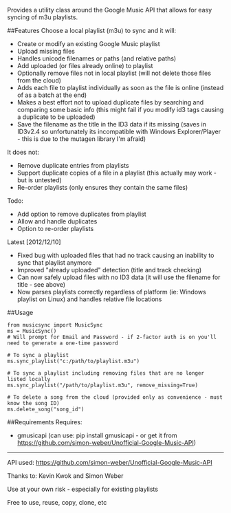 Provides a utility class around the Google Music API that allows for easy syncing of m3u playlists.

##Features
Choose a local playlist (m3u) to sync and it will:
* Create or modify an existing Google Music playlist
* Upload missing files
* Handles unicode filenames or paths (and relative paths)
* Add uploaded (or files already online) to playlist
* Optionally remove files not in local playlist (will not delete those files from the cloud)
* Adds each file to playlist individually as soon as the file is online (instead of as a batch at
the end)
* Makes a best effort not to upload duplicate files by searching and comparing some basic info (this
might fail if you modify id3 tags causing a duplicate to be uploaded)
* Save the filename as the title in the ID3 data if its missing (saves in ID3v2.4 so unfortunately
its incompatible with Windows Explorer/Player - this is due to the mutagen library I'm afraid)

It does not:
* Remove duplicate entries from playlists
* Support duplicate copies of a file in a playlist (this actually may work - but is untested)
* Re-order playlists (only ensures they contain the same files)

Todo:
* Add option to remove duplicates from playlist
* Allow and handle duplicates
* Option to re-order playlists

Latest [2012/12/10]
* Fixed bug with uploaded files that had no track causing an inability to sync that playlist anymore
* Improved "already uploaded" detection (title and track checking)
* Can now safely upload files with no ID3 data (it will use the filename for title - see above)
* Now parses playlists correctly regardless of platform (ie: Windows playlist on Linux) and handles
relative file locations

##Usage

    from musicsync import MusicSync
    ms = MusicSync()
    # Will prompt for Email and Password - if 2-factor auth is on you'll need to generate a one-time password

    # To sync a playlist
    ms.sync_playlist("c:/path/to/playlist.m3u")

    # To sync a playlist including removing files that are no longer listed locally
    ms.sync_playlist("/path/to/playlist.m3u", remove_missing=True)

    # To delete a song from the cloud (provided only as convenience - must know the song ID)
    ms.delete_song("song_id")


##Requirements
Requires:
* gmusicapi (can use: pip install gmusicapi - or get it from https://github.com/simon-weber/Unofficial-Google-Music-API)

- - -

API used: https://github.com/simon-weber/Unofficial-Google-Music-API

Thanks to: Kevin Kwok and Simon Weber

Use at your own risk - especially for existing playlists

Free to use, reuse, copy, clone, etc
